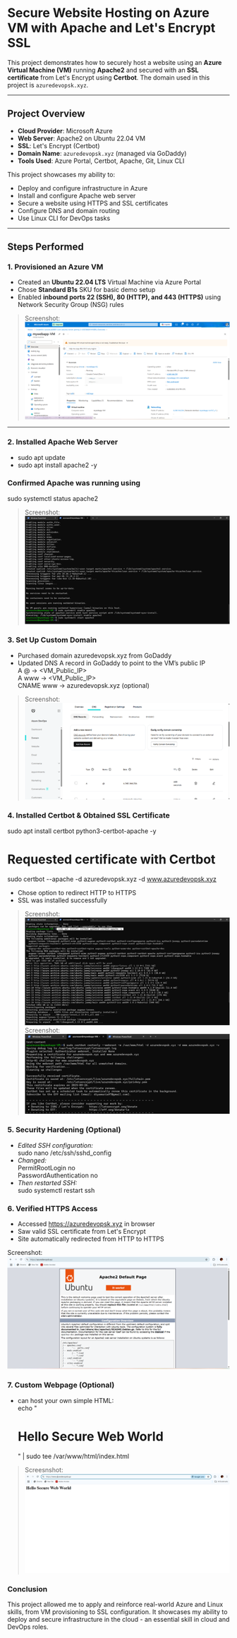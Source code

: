 # Secure Website Hosting on Azure VM with Apache and Let's Encrypt SSL

This project demonstrates how to securely host a website using an **Azure Virtual Machine (VM)** running **Apache2** and secured with an **SSL certificate** from Let's Encrypt using **Certbot**. The domain used in this project is `azuredevopsk.xyz`.

---

## Project Overview

- **Cloud Provider**: Microsoft Azure  
- **Web Server**: Apache2 on Ubuntu 22.04 VM  
- **SSL**: Let's Encrypt (Certbot)  
- **Domain Name**: `azuredevopsk.xyz` (managed via GoDaddy)  
- **Tools Used**: Azure Portal, Certbot, Apache, Git, Linux CLI  

This project showcases my ability to:
- Deploy and configure infrastructure in Azure
- Install and configure Apache web server
- Secure a website using HTTPS and SSL certificates
- Configure DNS and domain routing
- Use Linux CLI for DevOps tasks

---

## Steps Performed

### 1. Provisioned an Azure VM
- Created an **Ubuntu 22.04 LTS** Virtual Machine via Azure Portal
- Chose **Standard B1s** SKU for basic demo setup
- Enabled **inbound ports 22 (SSH), 80 (HTTP), and 443 (HTTPS)** using Network Security Group (NSG) rules

> Screenshot: ![VM Created](./screenshots/VM%20Created.png)

---

### 2. Installed Apache Web Server
- sudo apt update
- sudo apt install apache2 -y

### Confirmed Apache was running using 
sudo systemctl status apache2

> Screenshot: ![Apache Installation](./screenshots/Apache%20Installation.png)

### 3. Set Up Custom Domain
- Purchased domain azuredevopsk.xyz from GoDaddy<br>
- Updated DNS A record in GoDaddy to point to the VM’s public IP<br>
  A   @     → <VM_Public_IP><br>
  A   www   → <VM_Public_IP><br>
  CNAME www → azuredevopsk.xyz (optional)

> Screenshot: ![Custom Domain](./screenshots/Custom%20Domain.png)

### 4. Installed Certbot & Obtained SSL Certificate
sudo apt install certbot python3-certbot-apache -y

# Requested certificate with Certbot
sudo certbot --apache -d azuredevopsk.xyz -d www.azuredevopsk.xyz

- Chose option to redirect HTTP to HTTPS
- SSL was installed successfully

> Screenshot: ![Certificate Installation](./screenshots/Certificate%20Installation.png)
> Screenshot: ![Certificate](./screenshots/Certificate.png)

### 5. Security Hardening (Optional)
- *Edited SSH configuration:*<br>
  sudo nano /etc/ssh/sshd_config<br>
- *Changed:*<br>
  PermitRootLogin no<br>
  PasswordAuthentication no<br>
- *Then restarted SSH:*<br>
  sudo systemctl restart ssh

### 6. Verified HTTPS Access
- Accessed https://azuredevopsk.xyz in browser
- Saw valid SSL certificate from Let's Encrypt
- Site automatically redirected from HTTP to HTTPS

Screenshot: ![HTTPS Verification](./screenshots/HTTPS%20Verification.png)

### 7. Custom Webpage (Optional)
- can host your own simple HTML:<br>
  echo "<h1>Hello Secure Web World</h1>" | sudo tee /var/www/html/index.html

> Screesnshot: ![Custom Webpage](./screenshots/Custom%20Webpage.png)

### Conclusion
This project allowed me to apply and reinforce real-world Azure and Linux skills, from VM provisioning to SSL configuration. It showcases my ability to deploy and secure infrastructure in the cloud - an essential skill in cloud and DevOps roles.
